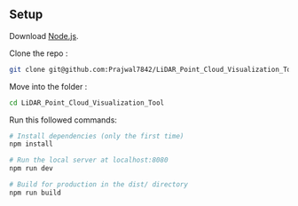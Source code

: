 ## Setup
Download [Node.js](https://nodejs.org/en/download/).

Clone the repo :
```bash
git clone git@github.com:Prajwal7842/LiDAR_Point_Cloud_Visualization_Tool.git
```

Move into the folder : 
```bash
cd LiDAR_Point_Cloud_Visualization_Tool
```
Run this followed commands:

``` bash
# Install dependencies (only the first time)
npm install

# Run the local server at localhost:8080
npm run dev

# Build for production in the dist/ directory
npm run build
```
